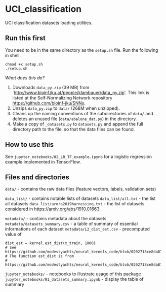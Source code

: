 # UCI_classification

UCI classification datasets loading utilities.

## Run this first

You need to be in the same directory as the `setup.sh` file. Run the following in shell.

```
chmod +x setup.sh
./setup.sh
```

*What does this do?*

1. Downloads `data_py.zip` (39 MB) from 'http://www.bioinf.jku.at/people/klambauer/data_py.zip'. This link is listed at the Self-Normalizing Network repository https://github.com/bioinf-jku/SNNs.
2. Unzips `data_py.zip` to `data/` (268M when unzipped).
3. Cleans up the naming conventions of the subdirectories of `data/` and deletes an unused file (`data/abalone_dat.py`) in the directory.
4. Make a copy of `_datasets.py` to `datasets.py` and append the full directory path to the file, so that the data files can be found.

## How to use this

See `jupyter_notebooks/02_LR_TF_example.ipynb` for a logistic regression example implemented in TensorFlow.


## Files and directories



`data/` - contains the raw data files (feature vectors, labels, validation sets)

`data_list/` - contains notable lists of datasets
`data_list/all.txt` - the list all datasets
`data_list/arora2019harnessing.txt` - the list of datasets considered in https://arxiv.org/abs/1910.01663

`metadata/` - contains metadata about the datasets
`metadata/datasets_summary.csv` - a table of summary of essential informations of each dataset
`metadata/L2_dist_est.csv` - precomputed value of 
```    
dist_est = kernel.est_dist(x_train, 1000)
# See https://github.com/modestyachts/neural_kernels_code/blob/0202718ce8da87f7c1682a6fd87f0caeeaba0859/UCI/UCI.py#L80
# The function est_dist is from 
# https://github.com/modestyachts/neural_kernels_code/blob/0202718ce8da87f7c1682a6fd87f0caeeaba0859/UCI/kernel.py
```

`jupyter_notebooks/` - notebooks to illustrate usage of this package
`jupyter_notebooks/01_datasets_summary.ipynb` - display the table of summary
